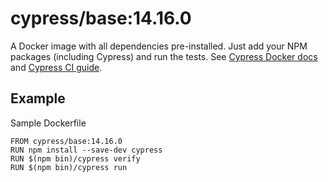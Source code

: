 <!-- WARNING: this file was autogenerated by generate-base-image.js -->
# cypress/base:14.16.0

A Docker image with all dependencies pre-installed.
Just add your NPM packages (including Cypress) and run the tests.
See [Cypress Docker docs](https://on.cypress.io/docker) and
[Cypress CI guide](https://on.cypress.io/ci).

## Example

Sample Dockerfile

```
FROM cypress/base:14.16.0
RUN npm install --save-dev cypress
RUN $(npm bin)/cypress verify
RUN $(npm bin)/cypress run
```
